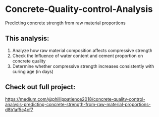 # Concrete-Quality-control-Analysis
Predicting concrete strength from raw material proportions
## This analysis:
1. Analyze how raw material composition affects compressive strength 
2. Check the Influence of water content and cement proportion on concrete quality 
3. Determine whether compressive strength increases consistently with curing age (in days)
## Check out full project: 

https://medium.com/@phillippatience2018/concrete-quality-control-analysis-predicting-concrete-strength-from-raw-material-proportions-d8b1af5c4cf7
